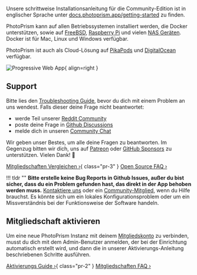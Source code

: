Unsere schrittweise Installationsanleitung für die Community-Edition ist in englischer Sprache unter [docs.photoprism.app/getting-started](https://docs.photoprism.app/getting-started/) zu finden.

PhotoPrism kann auf allen Betriebssystemen installiert werden, die Docker unterstützen, sowie auf [FreeBSD](https://docs.photoprism.app/getting-started/ports/freebsd/), [Raspberry Pi](https://docs.photoprism.app/getting-started/raspberry-pi/) und vielen [NAS Geräten](https://docs.photoprism.app/getting-started/nas/synology/).
Docker ist für Mac, Linux und Windows verfügbar.

PhotoPrism ist auch als Cloud-Lösung auf [PikaPods](https://docs.photoprism.app/getting-started/cloud/pikapods/) und [DigitalOcean](https://docs.photoprism.app/getting-started/cloud/digitalocean/) verfügbar.

![Progressive Web App](https://dl.photoprism.app/img/ui/iphone-index-360px.png){ align=right }


## Support ##

Bitte lies den [Troubleshooting Guide](https://docs.photoprism.app/getting-started/troubleshooting/), bevor du dich mit einem Problem an uns wendest.
Falls dieser deine Frage nicht beantwortet:

* werde Teil unserer [Reddit Community](https://link.photoprism.app/reddit)
* poste deine Frage in [Github Discussions](https://link.photoprism.app/discussions)
* melde dich in unseren [Community Chat](https://link.photoprism.app/chat)

Wir geben unser Bestes, um alle deine Fragen zu beantworten. 
Im Gegenzug bitten wir dich, uns auf [Patreon](hhttps://link.photoprism.app/patreon) oder [GitHub Sponsors](https://link.photoprism.app/sponsor) zu unterstützen. 
Vielen Dank! 💜

[Mitgliedschaften Vergleichen ›](https://www.photoprism.app/editions#compare){ class="pr-3" }     [Open Source FAQ ›](https://www.photoprism.app/oss/faq)

!!! tldr ""
    **Bitte erstelle keine Bug Reports in Github Issues, außer du bist sicher, dass du ein Problem gefunden hast, das direkt in der App behoben werden muss.**
    [Kontaktiere uns](https://www.photoprism.app/contact) oder ein [Community-Mitglied](https://link.photoprism.app/discussions), wenn du Hilfe brauchst. Es könnte sich um ein lokales Konfigurationsproblem oder um ein Missverständnis bei der Funktionsweise der Software handeln.

## Mitgliedschaft aktivieren ##

Um eine neue PhotoPrism Instanz mit deinem [Mitgliedskonto](https://my.photoprism.app/) zu verbinden, musst du dich mit dem Admin-Benutzer anmelden, der bei der Einrichtung automatisch erstellt wird, und dann die in unserer Aktivierungs-Anleitung beschriebenen Schritte ausführen.

[Aktivierungs Guide ›](https://www.photoprism.app/kb/activation){ class="pr-2" } [Mitgliedschaften FAQ ›](https://www.photoprism.app/kb/membership)
